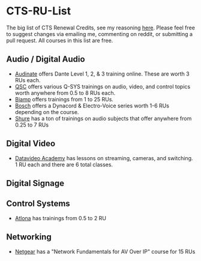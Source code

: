 # CTS-RU-List
The big list of CTS Renewal Credits, see my reasoning [here](https://www.reddit.com/r/CommercialAV/comments/11mxk3d/hit_me_with_your_favorite_cts_renewal_unit/). Please feel free to suggest changes via emailing me, commenting on reddit, or submitting a pull request. All courses in this list are free.

## Audio / Digital Audio 
* [Audinate](https://audinate.talentlms.com/dashboard) offers Dante Level 1, 2, & 3 training online. These are worth 3 RUs each.
* [QSC](https://training.qsc.com/) offers various Q-SYS trainings on audio, video, and control topics worth anywhere from 0.5 to 8 RUs each.
* [Biamp](http://training.biamp.com/) offers trainings from 1 to 25 RUs.
* [Bosch](https://academy.boschsecurity.com/sui/catalog/43171) offers a Dynacord & Electro-Voice series worth 1-6 RUs depending on the course.
* [Shure](sai.training.shure.com) has a ton of trainings on audio subjects that offer anywhere from 0.25 to 7 RUs

## Digital Video
* [Datavideo Academy](https://datavideoacademy.com/en/lessons) has lessons on streaming, cameras, and switching. 1 RU each and there are 6 total classes.

## Digital Signage

## Control Systems 
* [Atlona](https://atlona.litmos.com/account/login/?) has trainings from 0.5 to 2 RU

## Networking
* [Netgear](https://www.netgear.academy/login/index.php) has a "Network Fundamentals for AV Over IP" course for 15 RUs
